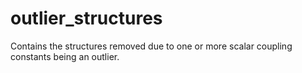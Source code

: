 # outlier_structures
Contains the structures removed due to one or more scalar coupling constants being an outlier.
